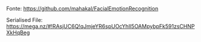 Fonte: https://github.com/mahakal/FacialEmotionRecognition

Serialised File: https://mega.nz/#!RAsjUC6Q!qJmjeYR6spUOcYhIl5OAMpybpFk591zsCHNPXkHqBeg
